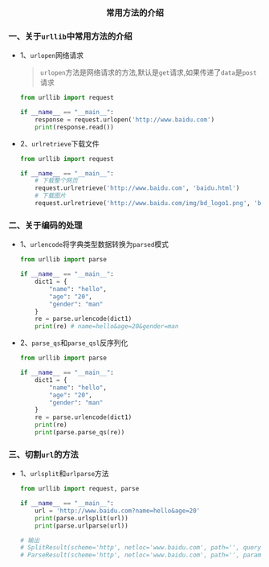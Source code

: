 ### <center>常用方法的介绍</center>

### 一、关于`urllib`中常用方法的介绍

* 1、`urlopen`网络请求

  > `urlopen`方法是网络请求的方法,默认是`get`请求,如果传递了`data`是`post`请求

  ```py
  from urllib import request

  if __name__ == "__main__":
      response = request.urlopen('http://www.baidu.com')
      print(response.read())
  ```

* 2、`urlretrieve`下载文件

  ```py
  from urllib import request

  if __name__ == "__main__":
      # 下载整个网页
      request.urlretrieve('http://www.baidu.com', 'baidu.html')
      # 下载图片
      request.urlretrieve('http://www.baidu.com/img/bd_logo1.png', 'baidu.png')
  ```


### 二、关于编码的处理

* 1、`urlencode`将字典类型数据转换为`parsed`模式

  ```py
  from urllib import parse

  if __name__ == "__main__":
      dict1 = {
          "name": "hello",
          "age": "20",
          "gender": "man"
      }
      re = parse.urlencode(dict1)
      print(re) # name=hello&age=20&gender=man
  ```

* 2、`parse_qs`和`parse_qsl`反序列化

  ```py
  from urllib import parse

  if __name__ == "__main__":
      dict1 = {
          "name": "hello",
          "age": "20",
          "gender": "man"
      }
      re = parse.urlencode(dict1)
      print(re)
      print(parse.parse_qs(re))
  ```

### 三、切割`url`的方法

* 1、`urlsplit`和`urlparse`方法

  ```py
  from urllib import request, parse

  if __name__ == "__main__":
      url = 'http://www.baidu.com?name=hello&age=20'
      print(parse.urlsplit(url))
      print(parse.urlparse(url))
  
  # 输出
  # SplitResult(scheme='http', netloc='www.baidu.com', path='', query='name=hello&age=20', fragment='')
  # ParseResult(scheme='http', netloc='www.baidu.com', path='', params='', query='name=hello&age=20', fragment='')
  ```